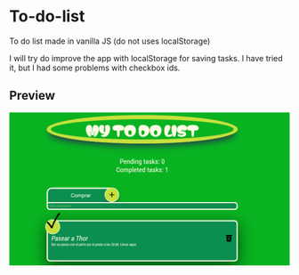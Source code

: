 # To-do-list
To do list made in vanilla JS (do not uses localStorage)

I will try do improve the app with localStorage for saving tasks. I have tried it, but I had some problems with checkbox ids.

## Preview
![preview](todo.png)
